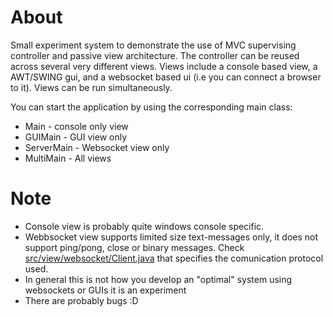 # About
Small experiment system to demonstrate the use of MVC supervising controller and passive view architecture. The controller can be reused across several very different views.
Views include a console based view, a AWT/SWING gui, and a websocket based ui (i.e you can connect a browser to it). Views can be run simultaneously.

You can start the application by using the corresponding main class:
* Main - console only view
* GUIMain - GUI view only
* ServerMain - Websocket view only
* MultiMain - All views


# Note
* Console view is probably quite windows console specific.
* Webbsocket view supports limited size text-messages only, it does not support ping/pong, close or binary messages. Check [src/view/websocket/Client.java](src/view/websocket/Client.java) that specifies the comunication protocol used.
* In general this is not how you develop an "optimal" system using websockets or GUIs it is an experiment
* There are probably bugs :D
